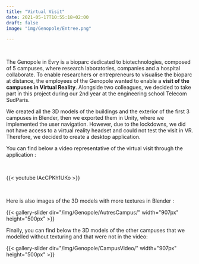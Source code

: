```yaml
---
title: "Virtual Visit"
date: 2021-05-17T10:55:18+02:00
draft: false
image: "img/Genopole/Entree.png"

---
```


&nbsp;

The Genopole in Evry is a bioparc dedicated to biotechnologies, composed of 5 campuses, where research laboratories, companies and a hospital collaborate.
To enable researchers or entrepreneurs to visualise the bioparc at distance, the employees of the Genopole wanted to enable a **visit of the campuses in Virtual Reality**. 
Alongside two colleagues, we decided to take part in this project during our 2nd year at the engineering school Telecom SudParis.

We created all the 3D models of the buildings and the exterior of the first 3 campuses in Blender, then we exported them in Unity, where we implemented the user navigation.
However, due to the lockdowns, we did not have access to a virtual reality headset and could not test the visit in VR. Therefore, we decided to create a desktop application.

You can find below a video representative of the virtual visit through the application :

&nbsp;

{{< youtube lAcCPKh1UKo >}}    

&nbsp;

Here is also images of the 3D models with more textures in Blender :

{{< gallery-slider dir="/img/Genopole/AutresCampus/" width="907px" height="500px" >}}

Finally, you can find below the 3D models of the other campuses that we modelled without texturing and that were not in the video:

{{< gallery-slider dir="/img/Genopole/CampusVideo/" width="907px" height="500px" >}}

